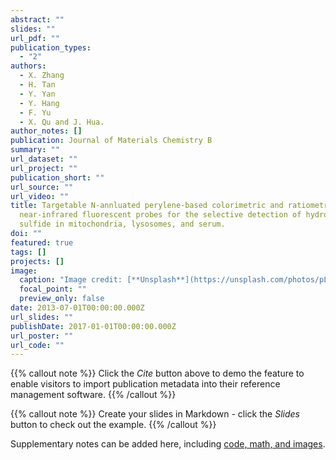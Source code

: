 ```yaml
---
abstract: ""
slides: ""
url_pdf: ""
publication_types:
  - "2"
authors:
  - X. Zhang
  - H. Tan
  - Y. Yan
  - Y. Hang
  - F. Yu
  - X. Qu and J. Hua.
author_notes: []
publication: Journal of Materials Chemistry B
summary: ""
url_dataset: ""
url_project: ""
publication_short: ""
url_source: ""
url_video: ""
title: Targetable N-annluated perylene-based colorimetric and ratiometric
  near-infrared fluorescent probes for the selective detection of hydrogen
  sulfide in mitochondria, lysosomes, and serum.
doi: ""
featured: true
tags: []
projects: []
image:
  caption: "Image credit: [**Unsplash**](https://unsplash.com/photos/pLCdAaMFLTE)"
  focal_point: ""
  preview_only: false
date: 2013-07-01T00:00:00.000Z
url_slides: ""
publishDate: 2017-01-01T00:00:00.000Z
url_poster: ""
url_code: ""
---
```


{{% callout note %}}
Click the *Cite* button above to demo the feature to enable visitors to import publication metadata into their reference management software.
{{% /callout %}}

{{% callout note %}}
Create your slides in Markdown - click the *Slides* button to check out the example.
{{% /callout %}}

Supplementary notes can be added here, including [code, math, and images](https://wowchemy.com/docs/writing-markdown-latex/).
